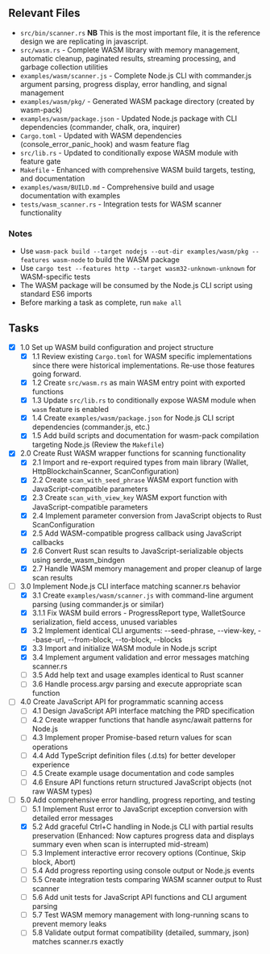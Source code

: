 ## Relevant Files

- `src/bin/scanner.rs` **NB** This is the most important file, it is the reference design we are replicating in javascript.
- `src/wasm.rs` - Complete WASM library with memory management, automatic cleanup, paginated results, streaming processing, and garbage collection utilities
- `examples/wasm/scanner.js` - Complete Node.js CLI with commander.js argument parsing, progress display, error handling, and signal management
- `examples/wasm/pkg/` - Generated WASM package directory (created by wasm-pack)
- `examples/wasm/package.json` - Updated Node.js package with CLI dependencies (commander, chalk, ora, inquirer)
- `Cargo.toml` - Updated with WASM dependencies (console_error_panic_hook) and wasm feature flag
- `src/lib.rs` - Updated to conditionally expose WASM module with feature gate
- `Makefile` - Enhanced with comprehensive WASM build targets, testing, and documentation
- `examples/wasm/BUILD.md` - Comprehensive build and usage documentation with examples
- `tests/wasm_scanner.rs` - Integration tests for WASM scanner functionality

### Notes

- Use `wasm-pack build --target nodejs --out-dir examples/wasm/pkg --features wasm-node` to build the WASM package
- Use `cargo test --features http --target wasm32-unknown-unknown` for WASM-specific tests  
- The WASM package will be consumed by the Node.js CLI script using standard ES6 imports
- Before marking a task as complete, run `make all`

## Tasks

- [x] 1.0 Set up WASM build configuration and project structure
  - [x] 1.1 Review existing `Cargo.toml` for WASM specific implementations since there were historical implementations. Re-use those features going forward.
  - [x] 1.2 Create `src/wasm.rs` as main WASM entry point with exported functions
  - [x] 1.3 Update `src/lib.rs` to conditionally expose WASM module when `wasm` feature is enabled
  - [x] 1.4 Create `examples/wasm/package.json` for Node.js CLI script dependencies (commander.js, etc.)
  - [x] 1.5 Add build scripts and documentation for wasm-pack compilation targeting Node.js (Review the `Makefile`)

- [x] 2.0 Create Rust WASM wrapper functions for scanning functionality  
  - [x] 2.1 Import and re-export required types from main library (Wallet, HttpBlockchainScanner, ScanConfiguration)
  - [x] 2.2 Create `scan_with_seed_phrase` WASM export function with JavaScript-compatible parameters
  - [x] 2.3 Create `scan_with_view_key` WASM export function with JavaScript-compatible parameters  
  - [x] 2.4 Implement parameter conversion from JavaScript objects to Rust ScanConfiguration
  - [x] 2.5 Add WASM-compatible progress callback using JavaScript callbacks
  - [x] 2.6 Convert Rust scan results to JavaScript-serializable objects using serde_wasm_bindgen
  - [x] 2.7 Handle WASM memory management and proper cleanup of large scan results

- [ ] 3.0 Implement Node.js CLI interface matching scanner.rs behavior
  - [x] 3.1 Create `examples/wasm/scanner.js` with command-line argument parsing (using commander.js or similar)
  - [x] 3.1.1 Fix WASM build errors - ProgressReport type, WalletSource serialization, field access, unused variables
  - [x] 3.2 Implement identical CLI arguments: --seed-phrase, --view-key, --base-url, --from-block, --to-block, --blocks
  - [x] 3.3 Import and initialize WASM module in Node.js script
  - [x] 3.4 Implement argument validation and error messages matching scanner.rs
  - [ ] 3.5 Add help text and usage examples identical to Rust scanner
  - [ ] 3.6 Handle process.argv parsing and execute appropriate scan function

- [ ] 4.0 Create JavaScript API for programmatic scanning access
  - [ ] 4.1 Design JavaScript API interface matching the PRD specification
  - [ ] 4.2 Create wrapper functions that handle async/await patterns for Node.js
  - [ ] 4.3 Implement proper Promise-based return values for scan operations
  - [ ] 4.4 Add TypeScript definition files (.d.ts) for better developer experience
  - [ ] 4.5 Create example usage documentation and code samples
  - [ ] 4.6 Ensure API functions return structured JavaScript objects (not raw WASM types)

- [ ] 5.0 Add comprehensive error handling, progress reporting, and testing
  - [ ] 5.1 Implement Rust error to JavaScript exception conversion with detailed error messages
  - [x] 5.2 Add graceful Ctrl+C handling in Node.js CLI with partial results preservation (Enhanced: Now captures progress data and displays summary even when scan is interrupted mid-stream)
  - [ ] 5.3 Implement interactive error recovery options (Continue, Skip block, Abort) 
  - [ ] 5.4 Add progress reporting using console output or Node.js events
  - [ ] 5.5 Create integration tests comparing WASM scanner output to Rust scanner
  - [ ] 5.6 Add unit tests for JavaScript API functions and CLI argument parsing
  - [ ] 5.7 Test WASM memory management with long-running scans to prevent memory leaks
  - [ ] 5.8 Validate output format compatibility (detailed, summary, json) matches scanner.rs exactly
